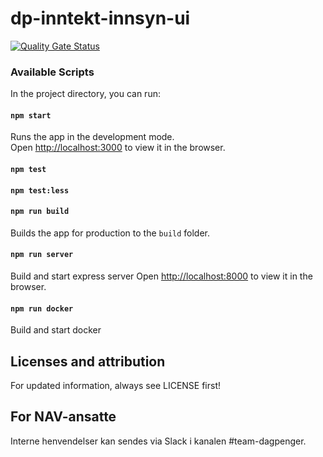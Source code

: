 # dp-inntekt-innsyn-ui

[![Quality Gate Status](https://sonarcloud.io/api/project_badges/measure?project=navikt_dp-inntekt-innsyn-ui&metric=alert_status)](https://sonarcloud.io/dashboard?id=navikt_dp-inntekt-innsyn-ui)


### Available Scripts

In the project directory, you can run:

#### `npm start`

Runs the app in the development mode.<br>
Open [http://localhost:3000](http://localhost:3000) to view it in the browser.

#### `npm test`

#### `npm test:less`

#### `npm run build`

Builds the app for production to the `build` folder.<br>

#### `npm run server`

Build and start express server
Open [http://localhost:8000](http://localhost:3000) to view it in the browser.

#### `npm run docker`

Build and start docker

## Licenses and attribution
For updated information, always see LICENSE first!

## For NAV-ansatte
Interne henvendelser kan sendes via Slack i kanalen #team-dagpenger.



